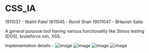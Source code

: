 # CSS_IA
1911037 - Nishit Patel
1911045 - Romil Shah
19011047 - BHavish Salia

A general purpose tool having various functionality like Stress testing (DOS), bruteforce ssh,  XSS.


Implementation details -
![image](https://user-images.githubusercontent.com/59696817/154538677-f9f953bb-5a04-43c1-8ee6-75783fbd78bc.png)
![image](https://user-images.githubusercontent.com/59696817/154538716-d20115a8-48a0-45c6-a139-a0788ed0baee.png)
![image](https://user-images.githubusercontent.com/59696817/154538758-ebf1122d-55a7-4bb2-b10c-de6428ae6300.png)
![image](https://user-images.githubusercontent.com/59696817/154538801-68e2c3e5-2bd6-4362-ae02-bf6cd425a952.png)

